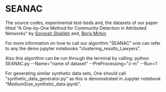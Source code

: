 # SEANAC

The source codes, experimental test-beds and, the datasets of our paper titled 
"A One-by-One Method for Community Detection in Attributed Networks"
by [Soroosh Shalileh](https://www.hse.ru/en/org/persons/316426865) and, [Boris Mirkin](https://www.hse.ru/en/staff/bmirkin)


For more information on how to call our algorithm "SEANAC" one can 
refer to any the demo jupyter notebooks "clustering_results_Lawyers". 

Also this algorithm can be run through the terminal by calling:
  python SEANAC.py --Name="name of dataset" --PreProcessing="z-m" --Run=1 


For generating similar synthetic data sets, One should call "synthetic_data_generator.py" as 
this is demonstrated in Jupyter notebook "MediumSize_synthetic_data.ipynb".




